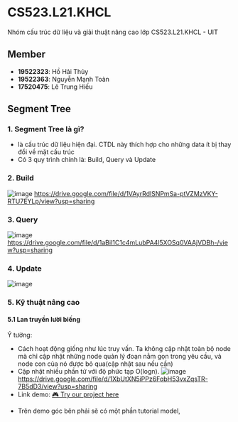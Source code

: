 # CS523.L21.KHCL
Nhóm cấu trúc dữ liệu và giải thuật nâng cao lớp CS523.L21.KHCL - UIT

## Member
- **19522323**: Hồ Hải Thủy
- **19522363**: Nguyễn Mạnh Toàn
- **17520475**: Lê Trung Hiếu

## Segment Tree
### 1. Segment Tree là gì?
- là cấu trúc dữ liệu hiện đại. CTDL này thích hợp cho những data ít bị thay đổi về mặt cấu trúc
- Có 3 quy trình chính là: Build, Query và Update
### 2. Build
![image](https://drive.google.com/uc?export=view&id=1VAyrRdlSNPmSa-ptVZMzVKY-RTU7EYLp)
https://drive.google.com/file/d/1VAyrRdlSNPmSa-ptVZMzVKY-RTU7EYLp/view?usp=sharing
### 3. Query
![image](https://drive.google.com/uc?export=view&id=1aBiI1C1c4mLubPA4l5XOSq0VAAjVDBh-)
https://drive.google.com/file/d/1aBiI1C1c4mLubPA4l5XOSq0VAAjVDBh-/view?usp=sharing
### 4. Update
![image](https://drive.google.com/uc?export=view&id=1dlfnL8ZWD9mjU_JudZVJBl1kqOuaWLnM)
### 5. Kỹ thuật nâng cao
#### 5.1 Lan truyền lười biếng
Ý tưởng:
  - Cách hoạt động giống như lúc truy vấn. Ta không cập nhật toàn bộ node mà chỉ cập nhật những node quản lý đoạn nằm gọn trong yêu cầu, và node con của nó được bỏ qua(cập nhật sau nếu cần)
  - Cập nhật nhiều phần tử với độ phức tạp O(logn).
  ![image](https://drive.google.com/uc?export=view&id=1XbUtXN5iPPz6FqbH53vxZqsTR-7B5dD3)
  https://drive.google.com/file/d/1XbUtXN5iPPz6FqbH53vxZqsTR-7B5dD3/view?usp=sharing
- Link demo: [🎮 Try our project here](https://taolaobd.github.io/CS523.L21.KHCL/)
+ Trên demo góc bên phải sẽ có một phần tutorial model, 
